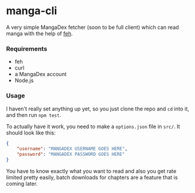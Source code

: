 # manga-cli

A very simple MangaDex fetcher (soon to be full client) which can read manga with the help of [feh](https://wiki.archlinux.org/title/feh).

### Requirements
- feh
- curl
- a MangaDex account
- Node.js

### Usage
I haven't really set anything up yet, so you just clone the repo and `cd` into
it, and then run `npm test`.

To actually have it work, you need to make a `options.json` file in `src/`. It
should look like this:

```json
{
    "username": "MANGADEX USERNAME GOES HERE",
    "password": "MANGADEX PASSWORD GOES HERE"
}
```

You have to know exactly what you want to read and also you get rate limited
pretty easily, batch downloads for chapters are a feature that is coming later.
